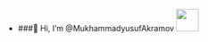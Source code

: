 - ###👋 Hi, I’m @MukhammadyusufAkramov <img src="https://media1.giphy.com/media/Vbtc9VG51NtzT1Qnv1/giphy.gif?cid=ecf05e473qzq1bimxp77t762t9oipddpai649d2u7ciiz6ig&rid=giphy.gif&ct=g" width="40px">
